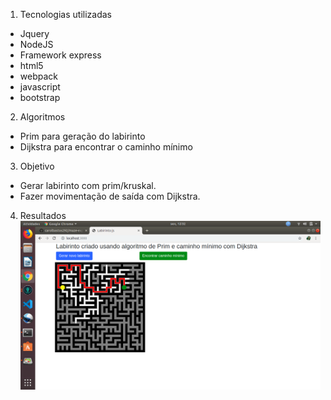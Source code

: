 1. Tecnologias utilizadas
- Jquery
- NodeJS
- Framework express
- html5
- webpack
- javascript
- bootstrap

2. Algoritmos
- Prim para geração do labirinto 
- Dijkstra para encontrar o caminho mínimo

3. Objetivo
- Gerar labirinto com prim/kruskal.
- Fazer movimentação de saída com Dijkstra.

4. Resultados
![alt text](https://github.com/carolbastos292/maze-express/blob/master/assets/caminho%20minimo%20com%20Dijsktra.png)

